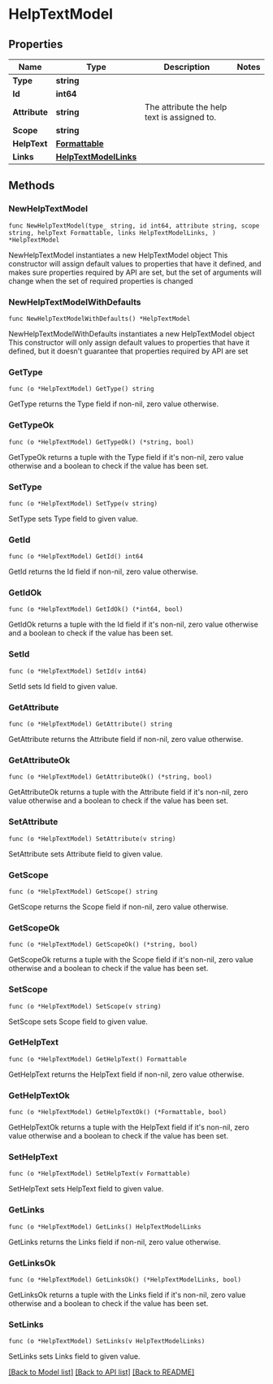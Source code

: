 # HelpTextModel

## Properties

Name | Type | Description | Notes
------------ | ------------- | ------------- | -------------
**Type** | **string** |  | 
**Id** | **int64** |  | 
**Attribute** | **string** | The attribute the help text is assigned to. | 
**Scope** | **string** |  | 
**HelpText** | [**Formattable**](Formattable.md) |  | 
**Links** | [**HelpTextModelLinks**](HelpTextModelLinks.md) |  | 

## Methods

### NewHelpTextModel

`func NewHelpTextModel(type_ string, id int64, attribute string, scope string, helpText Formattable, links HelpTextModelLinks, ) *HelpTextModel`

NewHelpTextModel instantiates a new HelpTextModel object
This constructor will assign default values to properties that have it defined,
and makes sure properties required by API are set, but the set of arguments
will change when the set of required properties is changed

### NewHelpTextModelWithDefaults

`func NewHelpTextModelWithDefaults() *HelpTextModel`

NewHelpTextModelWithDefaults instantiates a new HelpTextModel object
This constructor will only assign default values to properties that have it defined,
but it doesn't guarantee that properties required by API are set

### GetType

`func (o *HelpTextModel) GetType() string`

GetType returns the Type field if non-nil, zero value otherwise.

### GetTypeOk

`func (o *HelpTextModel) GetTypeOk() (*string, bool)`

GetTypeOk returns a tuple with the Type field if it's non-nil, zero value otherwise
and a boolean to check if the value has been set.

### SetType

`func (o *HelpTextModel) SetType(v string)`

SetType sets Type field to given value.


### GetId

`func (o *HelpTextModel) GetId() int64`

GetId returns the Id field if non-nil, zero value otherwise.

### GetIdOk

`func (o *HelpTextModel) GetIdOk() (*int64, bool)`

GetIdOk returns a tuple with the Id field if it's non-nil, zero value otherwise
and a boolean to check if the value has been set.

### SetId

`func (o *HelpTextModel) SetId(v int64)`

SetId sets Id field to given value.


### GetAttribute

`func (o *HelpTextModel) GetAttribute() string`

GetAttribute returns the Attribute field if non-nil, zero value otherwise.

### GetAttributeOk

`func (o *HelpTextModel) GetAttributeOk() (*string, bool)`

GetAttributeOk returns a tuple with the Attribute field if it's non-nil, zero value otherwise
and a boolean to check if the value has been set.

### SetAttribute

`func (o *HelpTextModel) SetAttribute(v string)`

SetAttribute sets Attribute field to given value.


### GetScope

`func (o *HelpTextModel) GetScope() string`

GetScope returns the Scope field if non-nil, zero value otherwise.

### GetScopeOk

`func (o *HelpTextModel) GetScopeOk() (*string, bool)`

GetScopeOk returns a tuple with the Scope field if it's non-nil, zero value otherwise
and a boolean to check if the value has been set.

### SetScope

`func (o *HelpTextModel) SetScope(v string)`

SetScope sets Scope field to given value.


### GetHelpText

`func (o *HelpTextModel) GetHelpText() Formattable`

GetHelpText returns the HelpText field if non-nil, zero value otherwise.

### GetHelpTextOk

`func (o *HelpTextModel) GetHelpTextOk() (*Formattable, bool)`

GetHelpTextOk returns a tuple with the HelpText field if it's non-nil, zero value otherwise
and a boolean to check if the value has been set.

### SetHelpText

`func (o *HelpTextModel) SetHelpText(v Formattable)`

SetHelpText sets HelpText field to given value.


### GetLinks

`func (o *HelpTextModel) GetLinks() HelpTextModelLinks`

GetLinks returns the Links field if non-nil, zero value otherwise.

### GetLinksOk

`func (o *HelpTextModel) GetLinksOk() (*HelpTextModelLinks, bool)`

GetLinksOk returns a tuple with the Links field if it's non-nil, zero value otherwise
and a boolean to check if the value has been set.

### SetLinks

`func (o *HelpTextModel) SetLinks(v HelpTextModelLinks)`

SetLinks sets Links field to given value.



[[Back to Model list]](../README.md#documentation-for-models) [[Back to API list]](../README.md#documentation-for-api-endpoints) [[Back to README]](../README.md)


